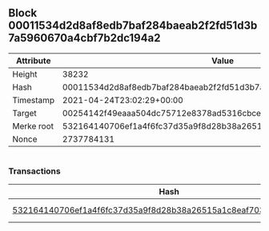 ## Block 00011534d2d8af8edb7baf284baeab2f2fd51d3b7a5960670a4cbf7b2dc194a2

Attribute | Value
--- | ---
Height | 38232
Hash | 00011534d2d8af8edb7baf284baeab2f2fd51d3b7a5960670a4cbf7b2dc194a2
Timestamp | 2021-04-24T23:02:29+00:00
Target | 00254142f49eaaa504dc75712e8378ad5316cbcead634704b3734b6271167cc4
Merke root | 532164140706ef1a4f6fc37d35a9f8d28b38a26515a1c8eaf703d845c2648391
Nonce | 2737784131

```

```

### Transactions

Hash | Amount
--- | ---
[532164140706ef1a4f6fc37d35a9f8d28b38a26515a1c8eaf703d845c2648391](532164140706ef1a4f6fc37d35a9f8d28b38a26515a1c8eaf703d845c2648391.md) | 10.00000000 SKEPTI 
